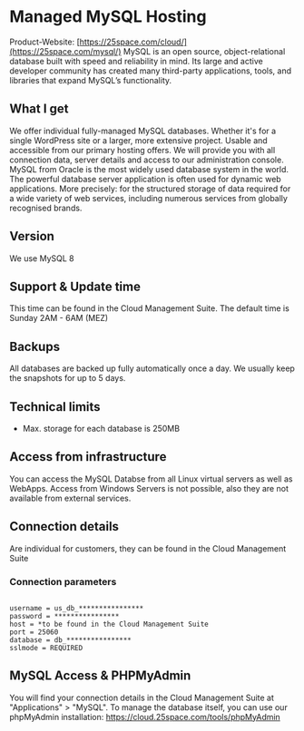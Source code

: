 # Managed MySQL Hosting
Product-Website: [https://25space.com/cloud/](https://25space.com/mysql/)
MySQL is an open source, object-relational database built with speed and reliability in mind. Its large and active developer community has created many third-party applications, tools, and libraries that expand MySQL’s functionality.

## What I get
We offer individual fully-managed MySQL databases. Whether it's for a single WordPress site or a larger, more extensive project. Usable and accessible from our primary hosting offers. We will provide you with all connection data, server details and access to our administration console.
MySQL from Oracle is the most widely used database system in the world. The powerful database server application is often used for dynamic web applications. More precisely: for the structured storage of data required for a wide variety of web services, including numerous services from globally recognised brands.

## Version
We use MySQL 8

## Support & Update time
This time can be found in the Cloud Management Suite. The default time is Sunday 2AM - 6AM (MEZ)

## Backups
All databases are backed up fully automatically once a day. We usually keep the snapshots for up to 5 days.

## Technical limits
- Max. storage for each database is 250MB

## Access from infrastructure
You can access the MySQL Databse from all Linux virtual servers as well as WebApps.
Access from Windows Servers is not possible, also they are not available from external services.

## Connection details
Are individual for customers, they can be found in the Cloud Management Suite

### Connection parameters
<code>
username = us_db_****************
password = ****************
host = *to be found in the Cloud Management Suite
port = 25060
database = db_****************
sslmode = REQUIRED
</code>


## MySQL Access & PHPMyAdmin
You will find your connection details in the Cloud Management Suite at "Applications" > "MySQL".
To manage the database itself, you can use our phpMyAdmin installation: https://cloud.25space.com/tools/phpMyAdmin
